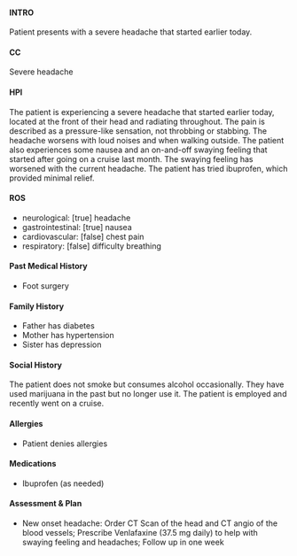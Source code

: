 #### INTRO 
Patient presents with a severe headache that started earlier today. 

#### CC 
Severe headache 

#### HPI 
The patient is experiencing a severe headache that started earlier today, located at the front of their head and radiating throughout. The pain is described as a pressure-like sensation, not throbbing or stabbing. The headache worsens with loud noises and when walking outside. The patient also experiences some nausea and an on-and-off swaying feeling that started after going on a cruise last month. The swaying feeling has worsened with the current headache. The patient has tried ibuprofen, which provided minimal relief.

#### ROS 
- neurological: [true] headache 
- gastrointestinal: [true] nausea 
- cardiovascular: [false] chest pain 
- respiratory: [false] difficulty breathing 

#### Past Medical History 
- Foot surgery

#### Family History 
- Father has diabetes
- Mother has hypertension
- Sister has depression

#### Social History 
The patient does not smoke but consumes alcohol occasionally. They have used marijuana in the past but no longer use it. The patient is employed and recently went on a cruise.

#### Allergies 
- Patient denies allergies

#### Medications 
- Ibuprofen (as needed)

#### Assessment & Plan 
- New onset headache: Order CT Scan of the head and CT angio of the blood vessels; Prescribe Venlafaxine (37.5 mg daily) to help with swaying feeling and headaches; Follow up in one week

